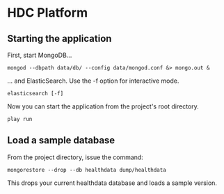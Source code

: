 HDC Platform
============

Starting the application
------------------------

First, start MongoDB...

    mongod --dbpath data/db/ --config data/mongod.conf &> mongo.out &

... and ElasticSearch. Use the -f option for interactive mode.

    elasticsearch [-f]

Now you can start the application from the project's root directory.

    play run


Load a sample database
----------------------

From the project directory, issue the command:

    mongorestore --drop --db healthdata dump/healthdata

This drops your current healthdata database and loads a sample version.
